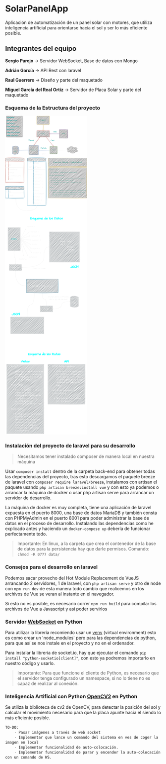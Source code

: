 # SolarPanelApp

Aplicación de automatización de un panel solar con motores, que utiliza inteligencia artificial para orientarse hacia el sol y ser lo más eficiente posible.

## Integrantes del equipo

**Sergio Parejo** -> Servidor WebSocket, Base de datos con Mongo

**Adrián García** -> API Rest con laravel

**Raul Guerrero** -> Diseño y parte del maquetado

**Miguel García del Real Ortiz** -> Servidor de Placa Solar y parte del maquetado

### Esquema de la Estructura del proyecto

![Imagen con la estructura del proyecto](Architecture.png)

### Instalación del proyecto de laravel para su desarrollo

> Necesitamos tener instalado composer de manera local en nuestra máquina

Usar `composer install` dentro de la carpeta back-end para obtener todas las dependencias del proyecto, tras esto descargamos el paquete breeze de laravel con `composer require laravel/breeze`, instalamos con artisan el paquete usando `php artisan breeze:install vue` y con esto ya podemos o arrancar la máquina de docker o usar php artisan serve para arrancar un servidor de desarrollo.

La máquina de docker es muy completa, tiene una aplicación de laravel expuesta en el puerto 8000, una base de datos MariaDB y también consta con PHPMyAdmin en el puerto 8001 para poder administrar la base de datos en el proceso de desarrollo. Instalando las dependencias como he explicado antes y haciendo un `docker-compose up` debería de funcionar perfectamente todo.

> Importante: En linux, a la carpeta que crea el contenedor de la base de datos para la persistencia hay que darle permisos. Comando: `chmod -R 0777 data/`

### Consejos para el desarrollo en laravel

Podemos sacar provecho del Hot Module Replacement de VueJS arrancando 2 servidores, 1 de laravel, con `php artisan serve` y otro de node con `npm run dev` de esta manera todo cambio que realicemos en los archivos de Vue se veran al instante en el navegador.

Si esto no es posible, es necesario correr `npm run build` para compilar los archivos de Vue a Javascript y asi poder servirlos

### Servidor [WebSocket](https://python-socketio.readthedocs.io/en/latest/client.html#installation) en Python

Para utilizar la librería recomiendo usar un [venv](https://docs.python.org/3/library/venv.html) (virtual environment) esto es como crear un 'node_modules' pero para las dependencias de python, para que así se nos instale en el proyecto y no en el ordenador.

Para instalar la librería de socket.io, hay que ejecutar el comando `pip install "python-socketio[client]"`, con esto ya podremos importarlo en nuestro código y usarlo.

> Importante: Para que funcione el cliente de Python, es necesario que el servidor tenga configurado un namespace, si no lo tiene no es capaz de realizar al conexión.

### Inteligencia Artificial con Python [OpenCV2](https://www.geeksforgeeks.org/circle-detection-using-opencv-python/) en Python

Se utiliza la biblioteca de cv2 de OpenCV, para detectar la posición del sol y calcular el movimiento necesario para que la placa apunte hacia el siendo lo más eficiente posible.

    TO-DO:
        · Pasar imágenes a través de web socket
        · Implementar que lance un comando del sistema en ves de coger la imagen en local
        · Implementar funcionalidad de auto-colocación.
        · Implementar funcionalidad de parar y encender la auto-colocación con un comando de WS.